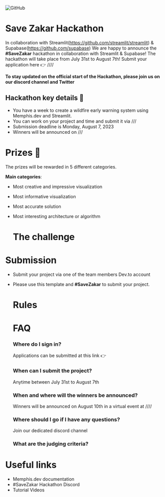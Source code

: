 
![GitHub](https://github.com/memphisdev/savezakar/assets/107035359/286d280c-a4d7-43b8-8279-5908842dfa09)
# Save Zakar Hackathon #
In collaboration with Streamlit(https://github.com/streamlit/streamlit) & Supabase(https://github.com/supabase)
We are happy to announce the **#SaveZakar** hackathon in collaboration with Streamlit & Supabase!
The hackathon will take place from July 31st to August 7th!
Submit your application here 👉 ////

**To stay updated on the official start of the Hackathon, please join us on our discord channel and Twitter** 

## Hackathon key details 🔑 ##
* You have a week to create a wildfire early warning system using Memphis.dev and Streamlit.
* You can work on your project and time and submit it via ///
* Submission deadline is Monday, August 7, 2023
* Winners will be announced on ///

# Prizes 🎁 #
The prizes will be rewarded in 5 different categories. 

**Main categories**:
* Most creative and impressive visualization
* Most informative visualization
* Most accurate solution
* Most interesting architecture or algorithm

  # The challenge
  

# Submission # 
* Submit your project via one of the team members Dev.to account
* Please use this template and **#SaveZakar** to submit your project.

  # Rules #


  # FAQ #
  
  ### Where do I sign in? ###
  Applications can be submitted at this link 👉
  
  ### When can I submit the project? ###
  Anytime between July 31st to August 7th
  
  ### When and where will the winners be announced? ###
  Winners will be announced on August 10th in a virtual event at ////

  ### Where should I go if I have any questions? ###
  Join our dedicated discord channel 

  ### What are the judging criteria? ###

 # Useful links #
 - Memphis.dev documentation
 - #SaveZakar Hackathon Discord
 - Tutorial Videos



